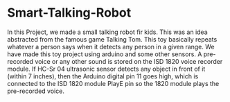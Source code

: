 # Smart-Talking-Robot

In this Project, we made a small talking robot fir kids. This was an idea abstracted from the famous game Talking Tom. This toy basically repeats whatever a person says when it detects any person in a given range. We have made this toy project using arduino and some other sensors. A pre-recorded voice or any other sound is stored on the ISD 1820 voice recorder module. If HC-Sr 04 ultrasonic sensor detects any object in front of it (within 7 inches), then the Arduino digital pin 11 goes high, which is connected to the ISD 1820 module PlayE pin so the 1820 module plays the pre-recorded voice.
